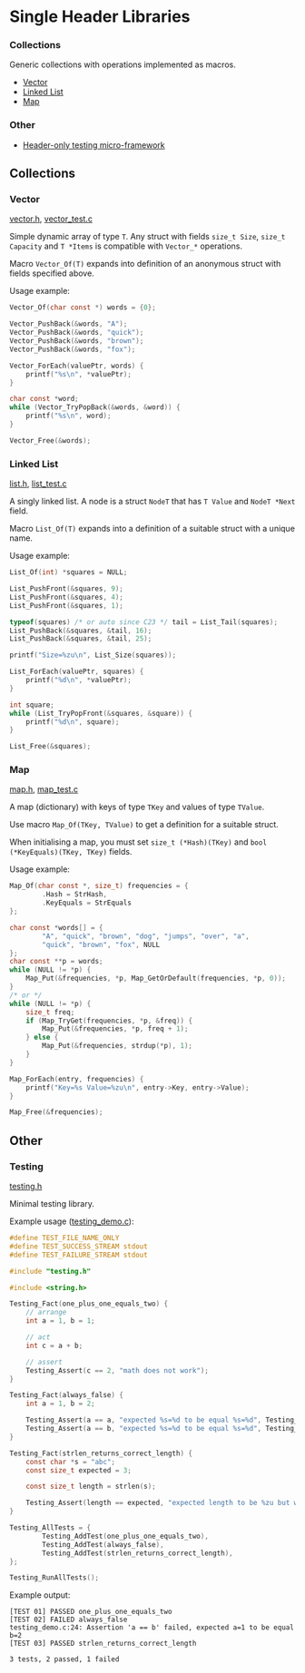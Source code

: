# Single Header Libraries

### Collections

Generic collections with operations implemented as macros.

* [Vector](#vector)
* [Linked List](#linked-list)
* [Map](#map)

### Other

* [Header-only testing micro-framework](#testing)

## Collections

### Vector

[vector.h](collections/vector.h), [vector_test.c](collections/vector_test.c)

Simple dynamic array of type `T`. Any struct with fields `size_t Size`, 
`size_t Capacity` and `T *Items` is compatible with `Vector_*` operations.

Macro `Vector_Of(T)` expands into definition of an
anonymous struct with fields specified above.

Usage example:
```c
Vector_Of(char const *) words = {0};

Vector_PushBack(&words, "A");
Vector_PushBack(&words, "quick");
Vector_PushBack(&words, "brown");
Vector_PushBack(&words, "fox");

Vector_ForEach(valuePtr, words) {
    printf("%s\n", *valuePtr);
}

char const *word;
while (Vector_TryPopBack(&words, &word)) {
    printf("%s\n", word);
}

Vector_Free(&words);
```

### Linked List

[list.h](collections/list.h), [list_test.c](collections/list_test.c)

A singly linked list. A node is a struct `NodeT` that 
has `T Value` and `NodeT *Next` field.

Macro `List_Of(T)` expands into a definition of a
suitable struct with a unique name.

Usage example:
```c
List_Of(int) *squares = NULL;

List_PushFront(&squares, 9);
List_PushFront(&squares, 4);
List_PushFront(&squares, 1);

typeof(squares) /* or auto since C23 */ tail = List_Tail(squares);
List_PushBack(&squares, &tail, 16);
List_PushBack(&squares, &tail, 25);

printf("Size=%zu\n", List_Size(squares));

List_ForEach(valuePtr, squares) {
    printf("%d\n", *valuePtr);
}

int square;
while (List_TryPopFront(&squares, &square)) {
    printf("%d\n", square);
}

List_Free(&squares);
```

### Map

[map.h](collections/map.h), [map_test.c](collections/map_test.c)

A map (dictionary) with keys of type `TKey` and values of
type `TValue`. 

Use macro `Map_Of(TKey, TValue)` to get a definition for a 
suitable struct. 

When initialising a map, you must set `size_t (*Hash)(TKey)` 
and `bool (*KeyEquals)(TKey, TKey)` fields.

Usage example:
```c
Map_Of(char const *, size_t) frequencies = {
        .Hash = StrHash,
        .KeyEquals = StrEquals
};

char const *words[] = {
        "A", "quick", "brown", "dog", "jumps", "over", "a",
        "quick", "brown", "fox", NULL
};
char const **p = words;
while (NULL != *p) {
    Map_Put(&frequencies, *p, Map_GetOrDefault(frequencies, *p, 0));
}
/* or */
while (NULL != *p) {
    size_t freq;
    if (Map_TryGet(frequencies, *p, &freq)) {
        Map_Put(&frequencies, *p, freq + 1);
    } else {
        Map_Put(&frequencies, strdup(*p), 1);
    }
}

Map_ForEach(entry, frequencies) {
    printf("Key=%s Value=%zu\n", entry->Key, entry->Value);
}

Map_Free(&frequencies);
```

## Other

### Testing

[testing.h](testing/testing.h)

Minimal testing library. 

Example usage ([testing_demo.c](testing/testing_demo.c)):
```c
#define TEST_FILE_NAME_ONLY
#define TEST_SUCCESS_STREAM stdout
#define TEST_FAILURE_STREAM stdout

#include "testing.h"

#include <string.h>

Testing_Fact(one_plus_one_equals_two) {
    // arrange
    int a = 1, b = 1;

    // act
    int c = a + b;

    // assert
    Testing_Assert(c == 2, "math does not work");
}

Testing_Fact(always_false) {
    int a = 1, b = 2;

    Testing_Assert(a == a, "expected %s=%d to be equal %s=%d", Testing_Nameof(a), a, Testing_Nameof(a), a);
    Testing_Assert(a == b, "expected %s=%d to be equal %s=%d", Testing_Nameof(a), a, Testing_Nameof(b), b);
}

Testing_Fact(strlen_returns_correct_length) {
    const char *s = "abc";
    const size_t expected = 3;

    const size_t length = strlen(s);

    Testing_Assert(length == expected, "expected length to be %zu but was %zu", expected, length);
}

Testing_AllTests = {
        Testing_AddTest(one_plus_one_equals_two),
        Testing_AddTest(always_false),
        Testing_AddTest(strlen_returns_correct_length),
};

Testing_RunAllTests();
```

Example output:
```
[TEST 01] PASSED one_plus_one_equals_two
[TEST 02] FAILED always_false
testing_demo.c:24: Assertion 'a == b' failed, expected a=1 to be equal b=2
[TEST 03] PASSED strlen_returns_correct_length

3 tests, 2 passed, 1 failed
```
